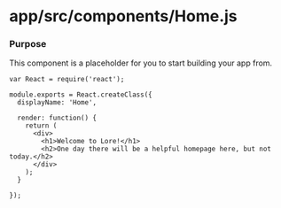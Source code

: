 # app/src/components/Home.js

### Purpose

This component is a placeholder for you to start building your app from.

```
var React = require('react');

module.exports = React.createClass({
  displayName: 'Home',

  render: function() {
    return (
      <div>
        <h1>Welcome to Lore!</h1>
        <h2>One day there will be a helpful homepage here, but not today.</h2>
      </div>
    );
  }

});
```
